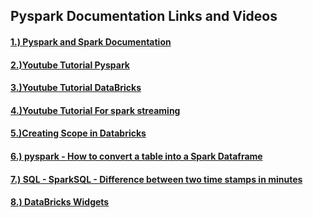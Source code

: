 ## Pyspark Documentation Links and Videos 
#### [1.) Pyspark and Spark Documentation](https://sparkbyexamples.com/)

#### [2.)Youtube Tutorial Pyspark](https://www.youtube.com/playlist?list=PL3GCZkoyKK4cGFi6VkxNZM8p5hs5l_6QB)

#### [3.)Youtube Tutorial DataBricks](https://www.youtube.com/playlist?reload=9&list=PL50mYnndduIGmqjzJ8SDsa9BZoY7cvoeD)

#### [4.)Youtube Tutorial For spark streaming](https://www.youtube.com/playlist?list=PL0hSJrxggIQrx4kePKiTsH1MpXVs9GC_V)

#### [5.)Creating Scope in Databricks](https://www.youtube.com/watch?v=5FX4vMvduEg)

#### [6.) pyspark - How to convert a table into a Spark Dataframe](https://stackoverflow.com/questions/39191194/how-to-convert-a-table-into-a-spark-dataframe)

#### [7.) SQL - SparkSQL - Difference between two time stamps in minutes](https://stackoverflow.com/questions/60386256/sparksql-difference-between-two-time-stamps-in-minutes#60386453)
#### [8.) DataBricks Widgets](https://docs.databricks.com/notebooks/widgets.html)
